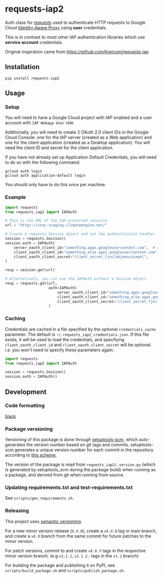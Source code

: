 # requests-iap2
Auth class for [requests](https://github.com/kennethreitz/requests) used to authenticate HTTP requests to 
Google Cloud [Identity-Aware Proxy](https://cloud.google.com/iap/) using **user** credentials.

This is in contrast to most other IAP authentication libraries which use **service account** credentials.

Original inspiration came from https://github.com/kiwicom/requests-iap 

## Installation

```
pip install requests-iap2
```

## Usage

### Setup
You will need to have a Google Cloud project with IAP enabled and a user account with `IAP Webapp User` role.

Additionally, you will need to create 2 OAuth 2.0 client IDs in the Google Cloud Console:
one for the IAP server (created as a Web application) and one for the client application (created as a Desktop application).
You will need the client ID and secret for the client application.

If you have not already set up Application Default Credentials, you will need to do so with the following command:
```shell
gcloud auth login
gcloud auth application-default login
```
You should only have to do this once per machine.

### Example

```python
import requests
from requests_iap2 import IAPAuth

# This is the URL of the IAP-protected resource
url = "https://stac-staging.climateengine.net/"

# Create a requests Session object and set the authentication handler
session = requests.Session()
session.auth = IAPAuth(
    server_oauth_client_id="something.apps.googleusercontent.com",  # optional
    client_oauth_client_id="something_else.apps.googleusercontent.com",
    client_oauth_client_secret="client_secret_fjnclakjwencaiewnl",
)

resp = session.get(url)

# Alternatively, you can use the IAPAuth without a Session object
resp = requests.get(url,
                    auth=IAPAuth(
                        server_oauth_client_id="something.apps.googleusercontent.com",  # optional
                        client_oauth_client_id="something_else.apps.googleusercontent.com",
                        client_oauth_client_secret="client_secret_fjnclakjwencaiewnl"),
                    )
```

### Caching
Credentials are cached in a file specified by the optional `credentials_cache` parameter.
The default is `~/.requests_iap2_credentials.json`.
If this file exists, it will be used to load the credentials, and specifying `client_oauth_client_id` and 
`client_oauth_client_secret` will be optional. i.e. you won't need to specify these parameters again:

```python
import requests
from requests_iap2 import IAPAuth

session = requests.Session()
session.auth = IAPAuth()
```

## Development

### Code formatting

[black](https://github.com/ambv/black/)

### Package versioning

Versioning of this package is done through [setuptools-scm](https://github.com/pypa/setuptools_scm),
which auto-generates the version number based on git tags and commits. setuptools-scm generates a
unique version number for each commit in the repository according to
[this scheme](https://github.com/pypa/setuptools_scm/#default-versioning-scheme).

The version of the package is read from `requests_iap2/_version.py`
(which is generated by setuptools_scm during the package build) when running as a package, and derived
from git when running from source.

### Updating requirements.txt and test-requirements.txt

See `scripts/gen_requirements.sh`.

### Releasing

This project uses [semantic versioning](https://semver.org/).

For a new minor version release (`X.X.0`), create a `vX.X.0` tag in main branch,
and create a `vX.X` branch from the same commit for future patches to the minor version.

For patch versions, commit to and create `vX.X.Y` tags in the respective minor version branch.
(e.g `v1.1.1`, `v1.1.2`.. tags in the `v1.1` branch)

For building the package and publishing it on PyPI, see `scripts/build_package.sh`
and `scripts/publish_package.sh`.
